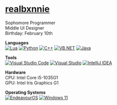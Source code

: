 # [realbxnnie](https://realbxnnie.github.io)
Sophomore Programmer\
Middle UI Designer\
Birthday: February 10th

**Languages**\
[![Lua](https://img.shields.io/badge/Lua-%232C2D72.svg?logo=lua&logoColor=white)](#)
[![Python](https://img.shields.io/badge/Python-3776AB?logo=python&logoColor=fff)](#)
[![C++](https://img.shields.io/badge/-C++-blue?logo=cplusplus)](#)
[![VB.NET](https://img.shields.io/badge/VB.NET-00AAFF?logo=vbneta&logoColor=000)](#)
[![Java](https://img.shields.io/badge/Java-%23ED8B00.svg?logo=openjdk&logoColor=white)](#)


**Tools**\
[![Visual Studio Code](https://custom-icon-badges.demolab.com/badge/Visual%20Studio%20Code-0078d7.svg?logo=vsc&logoColor=white)](#)
[![Visual Studio](https://custom-icon-badges.demolab.com/badge/Visual%20Studio-5C2D91.svg?&logo=visual-studio&logoColor=white)](#)
[![IntelliJ IDEA](https://img.shields.io/badge/IntelliJIDEA-000000.svg?logo=intellij-idea&logoColor=white)](#)

**Hardware**\
CPU: Intel Core i5-1035G1\
GPU: Intel Iris Graphics G1

**Operating Systems**\
[![EndeavourOS](https://img.shields.io/badge/EndeavourOS-A020F0?logo=endeavouros&logoColor=fff)](#)
[![Windows 11](https://custom-icon-badges.demolab.com/badge/Windows%2011-0078D6?logo=windows11&logoColor=white)](#)
